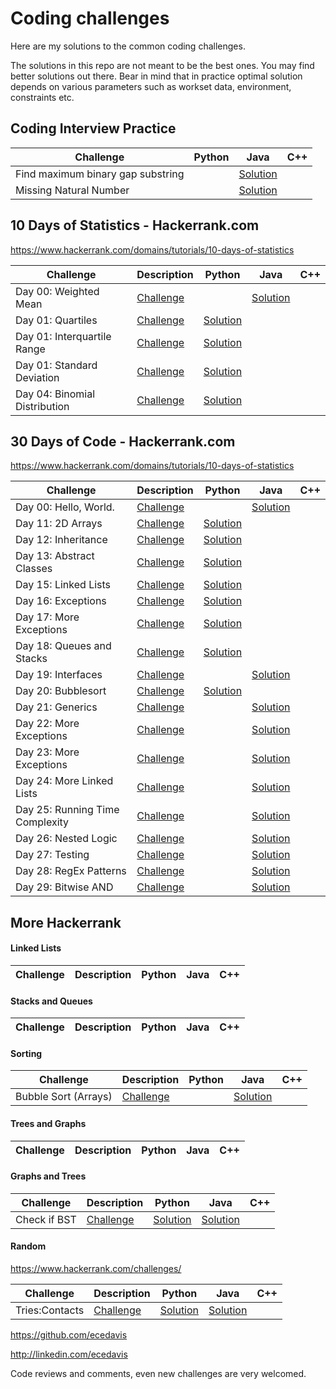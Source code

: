 # Coding challenges
Here are my solutions to the common coding challenges. 

The solutions in this repo are not meant to be the best ones. You may find better solutions out there. Bear in mind that in practice optimal solution depends on various parameters such as workset data, environment, constraints etc.

## Coding Interview Practice
| Challenge  | Python | Java | C++ |
|---|---|---|---|
|Find maximum binary gap substring  |  | [Solution](https://github.com/ecedavis/CodingChallenges/blob/master/BinaryGap.java) |  |
|Missing Natural Number|  |[Solution](https://github.com/ecedavis/CodingChallenges/blob/master/missinginteger.java)



## 10 Days of Statistics - Hackerrank.com
https://www.hackerrank.com/domains/tutorials/10-days-of-statistics

| Challenge  | Description  |  Python | Java | C++
|---|---|---|---|---
|Day 00: Weighted Mean|[Challenge](https://www.hackerrank.com/challenges/s10-weighted-mean/problem)||[Solution](https://github.com/ecedavis/CodingChallenges/blob/master/stats_day00.java)|
|Day 01: Quartiles| [Challenge](https://www.hackerrank.com/challenges/s10-quartiles/submissions/code/80614354)|[Solution](https://github.com/ecedavis/CodingChallenges/blob/master/stats_day01.py)||
|Day 01: Interquartile Range|[Challenge](https://www.hackerrank.com/challenges/s10-interquartile-range/problem)|[Solution](https://github.com/ecedavis/CodingChallenges/blob/master/stats_day01_interquartile.py)||
|Day 01: Standard Deviation|[Challenge](https://www.hackerrank.com/challenges/s10-standard-deviation/problem)|[Solution](https://github.com/ecedavis/CodingChallenges/blob/master/stats_day01_stdev)||
|Day 04: Binomial Distribution|[Challenge](https://www.hackerrank.com/challenges/s10-binomial-distribution-1/problem)|[Solution](https://github.com/ecedavis/CodingChallenges/blob/master/stats_day04.py)||




## 30 Days of Code - Hackerrank.com
https://www.hackerrank.com/domains/tutorials/10-days-of-statistics

| Challenge  | Description  |  Python | Java | C++
|---|---|---|---|---
|Day 00: Hello, World.|[Challenge](https://www.hackerrank.com/challenges/30-hello-world/problem)||[Solution](https://github.com/ecedavis/CodingChallenges/blob/master/day01.py)|
|Day 11: 2D Arrays|[Challenge](https://www.hackerrank.com/challenges/30-2d-arrays/problem)|[Solution](https://github.com/ecedavis/CodingChallenges/blob/master/day11.py)||
|Day 12: Inheritance|[Challenge](https://www.hackerrank.com/challenges/30-inheritance/problem)|[Solution](https://github.com/ecedavis/CodingChallenges/blob/master/day12.py)||
|Day 13: Abstract Classes|[Challenge](https://www.hackerrank.com/challenges/30-abstract-classes/problem)|[Solution](https://github.com/ecedavis/CodingChallenges/blob/master/day13.py)||
|Day 15: Linked Lists|[Challenge](https://www.hackerrank.com/challenges/30-linked-list/problem)|[Solution](https://github.com/ecedavis/CodingChallenges/blob/master/day15.py)||
|Day 16: Exceptions|[Challenge](https://www.hackerrank.com/challenges/30-exceptions-string-to-integer/problem)|[Solution](https://github.com/ecedavis/CodingChallenges/blob/master/day16.py)||
|Day 17: More Exceptions|[Challenge](https://www.hackerrank.com/challenges/30-more-exceptions/problem)|[Solution](https://github.com/ecedavis/CodingChallenges/blob/master/day17.py)||
|Day 18: Queues and Stacks|[Challenge](https://www.hackerrank.com/challenges/30-queues-stacks/problem)|[Solution](https://github.com/ecedavis/CodingChallenges/blob/master/day18.py)||
|Day 19: Interfaces|[Challenge](https://www.hackerrank.com/challenges/30-interfaces/problem)||[Solution](https://github.com/ecedavis/CodingChallenges/blob/master/day19.java)|
|Day 20: Bubblesort|[Challenge](https://www.hackerrank.com/challenges/30-sorting/problem)|[Solution](https://github.com/ecedavis/CodingChallenges/blob/master/day20.java)|
|Day 21: Generics|[Challenge](https://www.hackerrank.com/challenges/30-generics/problem)||[Solution](https://github.com/ecedavis/CodingChallenges/blob/master/day21.java)|
|Day 22: More Exceptions|[Challenge](https://www.hackerrank.com/challenges/30-binary-search-trees/problem)||[Solution](https://github.com/ecedavis/CodingChallenges/blob/master/day22.java)|
|Day 23: More Exceptions|[Challenge](https://www.hackerrank.com/challenges/30-binary-trees/problem)||[Solution](https://github.com/ecedavis/CodingChallenges/blob/master/day23.java)|
|Day 24: More Linked Lists|[Challenge](https://www.hackerrank.com/challenges/30-linked-list-deletion/problem)||[Solution](https://github.com/ecedavis/CodingChallenges/blob/master/day24.java)|
|Day 25: Running Time Complexity|[Challenge](https://www.hackerrank.com/challenges/30-running-time-and-complexity/problem)||[Solution](https://github.com/ecedavis/CodingChallenges/blob/master/day25.java)|
|Day 26: Nested Logic|[Challenge](https://www.hackerrank.com/challenges/30-nested-logic/problem)||[Solution](https://github.com/ecedavis/CodingChallenges/blob/master/day26.java)|
|Day 27: Testing|[Challenge](https://www.hackerrank.com/challenges/30-testing/problem)||[Solution](https://github.com/ecedavis/CodingChallenges/blob/master/day27.java)|
|Day 28: RegEx Patterns|[Challenge](https://www.hackerrank.com/challenges/30-regex-patterns/problem)||[Solution](https://github.com/ecedavis/CodingChallenges/blob/master/day28.java)|
|Day 29: Bitwise AND|[Challenge](https://www.hackerrank.com/challenges/30-bitwise-and/problem)||[Solution](https://github.com/ecedavis/CodingChallenges/blob/master/day29.java)|



## More Hackerrank 


#### Linked Lists

| Challenge  | Description  |  Python | Java | C++ |
|---|---|---|---|---



#### Stacks and Queues

| Challenge  | Description  |  Python | Java | C++
|---|---|---|---|---




#### Sorting

| Challenge  | Description  |  Python | Java | C++
|---|---|---|---|---
|Bubble Sort (Arrays) | [Challenge](https://www.hackerrank.com/challenges/ctci-bubble-sort/problem) | |[Solution](https://github.com/ecedavis/CodingChallenges/blob/master/bubblesort.java)||





#### Trees and Graphs

| Challenge  | Description  |  Python | Java | C++
|---|---|---|---|---




#### Graphs and Trees

| Challenge  | Description  |  Python | Java | C++
|---|---|---|---|---
|Check if BST|[Challenge](https://www.hackerrank.com/challenges/ctci-is-binary-search-tree/problem)|[Solution](https://github.com/ecedavis/CodingChallenges/blob/master/isBST.py)|[Solution](https://github.com/ecedavis/CodingChallenges/blob/master/isBST.java)|

#### Random

https://www.hackerrank.com/challenges/

| Challenge  | Description  |  Python | Java | C++
|---|---|---|---|---
|Tries:Contacts|[Challenge](https://www.hackerrank.com/challenges/ctci-contacts/problem)|[Solution](https://github.com/ecedavis/CodingChallenges/blob/master/triesContacts.py)|[Solution](https://github.com/ecedavis/CodingChallenges/blob/master/triesContacts.java)|



https://github.com/ecedavis

http://linkedin.com/ecedavis

Code reviews and comments, even new challenges are very welcomed.
